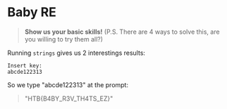 # Baby RE

> **Show us your basic skills!**
> (P.S. There are 4 ways to solve this, are you willing to try them all?)

Running `strings` gives us 2 interestings results:

```console
Insert key:
abcde122313
```

So we type "abcde122313" at the prompt:

> "HTB{B4BY_R3V_TH4TS_EZ}"
